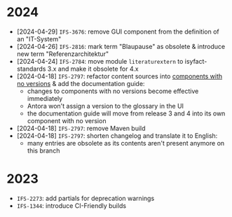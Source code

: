 # 2024

- [2024-04-29] `IFS-3676`: remove GUI component from the definition of an "IT-System"
- [2024-04-26] `IFS-2816`: mark term "Blaupause" as obsolete & introduce new term "Referenzarchitektur"
- [2024-04-24] `IFS-2784`: move module `literaturextern` to isyfact-standards 3.x and make it obsolete for 4.x
- [2024-04-18] `IFS-2797`: refactor content sources into [components with no versions](https://docs.antora.org/antora/latest/component-with-no-version/) & add the documentation guide:
  - changes to components with no versions become effective immediately
  - Antora won't assign a version to the glossary in the UI
  - the documentation guide will move from release 3 and 4 into its own component with no version
- [2024-04-18] `IFS-2797`: remove Maven build
- [2024-04-18] `IFS-2797`: shorten changelog and translate it to English:
  - many entries are obsolete as its contents aren't present anymore on this branch

# 2023

- `IFS-2273`: add partials for deprecation warnings
- `IFS-1344`: introduce CI-Friendly builds
